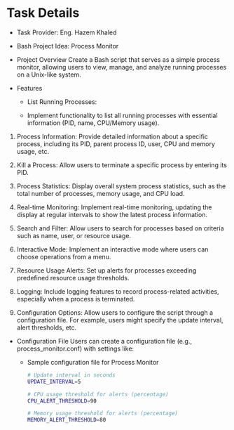 # Task Details

- Task Provider: Eng. Hazem Khaled
- Bash Project Idea: Process Monitor

- Project Overview
Create a Bash script that serves as a simple process monitor, allowing users to view, manage, and analyze running processes on a Unix-like system.

- Features
  - List Running Processes:

  - Implement functionality to list all running processes with essential information (PID, name, CPU/Memory usage).

1. Process Information:
Provide detailed information about a specific process, including its PID, parent process ID, user, CPU and memory usage, etc.

2. Kill a Process:
Allow users to terminate a specific process by entering its PID.

3. Process Statistics:
Display overall system process statistics, such as the total number of processes, memory usage, and CPU load.

4. Real-time Monitoring:
Implement real-time monitoring, updating the display at regular intervals to show the latest process information.

5. Search and Filter:
Allow users to search for processes based on criteria such as name, user, or resource usage.

6. Interactive Mode:
Implement an interactive mode where users can choose operations from a menu.

7. Resource Usage Alerts:
Set up alerts for processes exceeding predefined resource usage thresholds.

8. Logging:
Include logging features to record process-related activities, especially when a process is terminated.

9. Configuration Options:
Allow users to configure the script through a configuration file. For example, users might specify the update interval, alert thresholds, etc.

- Configuration File
Users can create a configuration file (e.g., process_monitor.conf) with settings like:
  - Sample configuration file for Process Monitor

    ``` bash
    # Update interval in seconds
    UPDATE_INTERVAL=5

    # CPU usage threshold for alerts (percentage)
    CPU_ALERT_THRESHOLD=90

    # Memory usage threshold for alerts (percentage)
    MEMORY_ALERT_THRESHOLD=80

    ```
